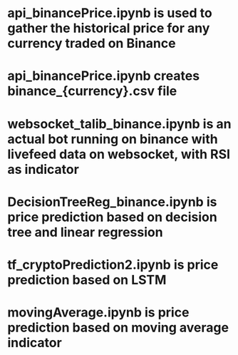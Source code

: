# api_binancePrice.ipynb is used to gather the historical price for any currency traded on Binance
# api_binancePrice.ipynb creates binance_{currency}.csv file

# websocket_talib_binance.ipynb is an actual bot running on binance with livefeed data on websocket, with RSI as indicator

# DecisionTreeReg_binance.ipynb is price prediction based on decision tree and linear regression

# tf_cryptoPrediction2.ipynb is price prediction based on LSTM

# movingAverage.ipynb is price prediction based on moving average indicator
